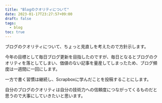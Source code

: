 ```yaml
---
title: "Blogのクオリティについて"
date: 2023-01-17T23:27:57+09:00
draft: false
tags:
  - blog
toc: true
---
```

ブログのクオリティについて、ちょっと見直しを考えたので方針示します。
<!--more-->
今年の目標として毎日ブログ更新を目指したのですが、毎日となるとブログのクオリティを落としてしまい、価値のない記事を量産してしまったため、ブログ頻度は一週間に一回にします。  

一方で書く習慣は継続し、Scrapboxに学んだことを投稿することにします。

自分のブログのクオリティは自分の技術力への信頼度につながってくるものだと思うので大事にしていきたいと思います。
